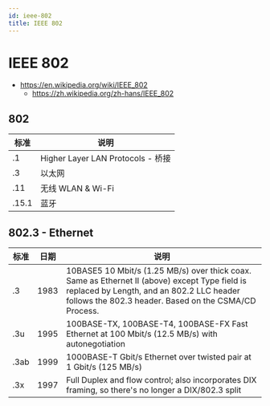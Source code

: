 ```yaml
---
id: ieee-802
title: IEEE 802
---
```


# IEEE 802

* https://en.wikipedia.org/wiki/IEEE_802
  * https://zh.wikipedia.org/zh-hans/IEEE_802

## 802
标准 | 说明
----|-------
.1    | Higher Layer LAN Protocols - 桥接
.3    | 以太网
.11   | 无线 WLAN & Wi-Fi
.15.1 | 蓝牙


## 802.3 - Ethernet

标准 | 日期 | 说明
----|------|----
.3 | 1983 | 10BASE5 10 Mbit/s (1.25 MB/s) over thick coax. Same as Ethernet II (above) except Type field is replaced by Length, and an 802.2 LLC header follows the 802.3 header. Based on the CSMA/CD Process.
.3u | 1995 | 100BASE-TX, 100BASE-T4, 100BASE-FX Fast Ethernet at 100 Mbit/s (12.5 MB/s) with autonegotiation
.3ab | 1999 | 1000BASE-T Gbit/s Ethernet over twisted pair at 1 Gbit/s (125 MB/s)
.3x | 1997 | Full Duplex and flow control; also incorporates DIX framing, so there's no longer a DIX/802.3 split
